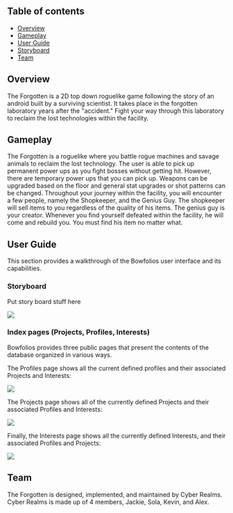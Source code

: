 ## Table of contents

* [Overview](#overview)
* [Gameplay](#gameplay)
* [User Guide](#user-guide)
* [Storyboard](#storyboard)
* [Team](#team)

## Overview

The Forgotten is a 2D top down roguelike game following the story of an android built by a surviving scientist. It takes place in the forgotten laboratory years after the "accident." Fight your way through this laboratory to reclaim the lost technologies within the facility. 

## Gameplay

The Forgotten is a roguelike where you battle rogue machines and savage animals to reclaim the lost technology. The user is able to pick up permanent power ups as you fight bosses without getting hit. However, there are temporary power ups that you can pick up. Weapons can be upgraded based on the floor and general stat upgrades or shot patterns can be changed. Throughout your journey within the facility, you will encounter a few people, namely the Shopkeeper, and the Genius Guy. The shopkeeper will sell items to you regardless of the quality of his items. The genius guy is your creator. Whenever you find yourself defeated within the facility, he will come and rebuild you. You must find his item no matter what. 

## User Guide

This section provides a walkthrough of the Bowfolios user interface and its capabilities.

### Storyboard

Put story board stuff here

![](the-forgotton-site/doc/StoryBoard.PNG)

### Index pages (Projects, Profiles, Interests)

Bowfolios provides three public pages that present the contents of the database organized in various ways.

The Profiles page shows all the current defined profiles and their associated Projects and Interests:

![](images/profiles-page.png)

The Projects page shows all of the currently defined Projects and their associated Profiles and Interests:

![](images/projects-page.png)

Finally, the Interests page shows all the currently defined Interests, and their associated Profiles and Projects:

![](images/interests-page.png)

## Team

The Forgotten is designed, implemented, and maintained by Cyber Realms. Cyber Realms is made up of 4 members, Jackie, Sola, Kevin, and Alex. 
